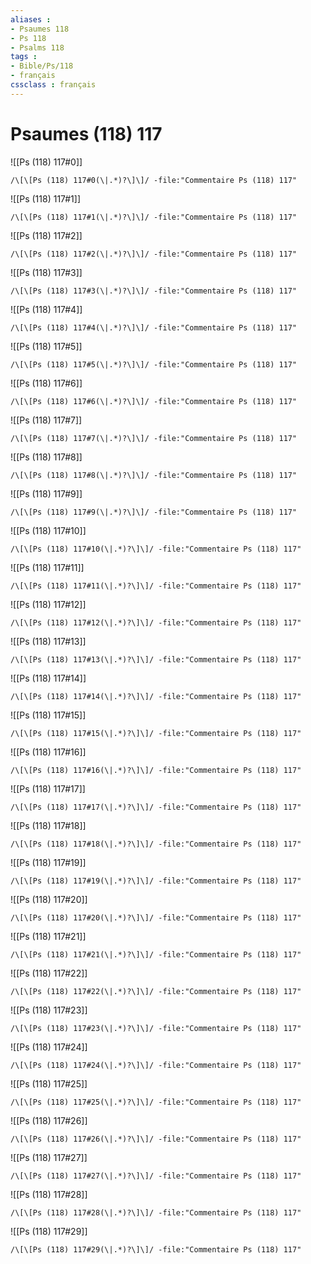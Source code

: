 ```yaml
---
aliases : 
- Psaumes 118
- Ps 118
- Psalms 118
tags : 
- Bible/Ps/118
- français
cssclass : français
---
```


# Psaumes (118) 117

![[Ps (118) 117#0]]

```query
/\[\[Ps (118) 117#0(\|.*)?\]\]/ -file:"Commentaire Ps (118) 117"
```

![[Ps (118) 117#1]]

```query
/\[\[Ps (118) 117#1(\|.*)?\]\]/ -file:"Commentaire Ps (118) 117"
```

![[Ps (118) 117#2]]

```query
/\[\[Ps (118) 117#2(\|.*)?\]\]/ -file:"Commentaire Ps (118) 117"
```

![[Ps (118) 117#3]]

```query
/\[\[Ps (118) 117#3(\|.*)?\]\]/ -file:"Commentaire Ps (118) 117"
```

![[Ps (118) 117#4]]

```query
/\[\[Ps (118) 117#4(\|.*)?\]\]/ -file:"Commentaire Ps (118) 117"
```

![[Ps (118) 117#5]]

```query
/\[\[Ps (118) 117#5(\|.*)?\]\]/ -file:"Commentaire Ps (118) 117"
```

![[Ps (118) 117#6]]

```query
/\[\[Ps (118) 117#6(\|.*)?\]\]/ -file:"Commentaire Ps (118) 117"
```

![[Ps (118) 117#7]]

```query
/\[\[Ps (118) 117#7(\|.*)?\]\]/ -file:"Commentaire Ps (118) 117"
```

![[Ps (118) 117#8]]

```query
/\[\[Ps (118) 117#8(\|.*)?\]\]/ -file:"Commentaire Ps (118) 117"
```

![[Ps (118) 117#9]]

```query
/\[\[Ps (118) 117#9(\|.*)?\]\]/ -file:"Commentaire Ps (118) 117"
```

![[Ps (118) 117#10]]

```query
/\[\[Ps (118) 117#10(\|.*)?\]\]/ -file:"Commentaire Ps (118) 117"
```

![[Ps (118) 117#11]]

```query
/\[\[Ps (118) 117#11(\|.*)?\]\]/ -file:"Commentaire Ps (118) 117"
```

![[Ps (118) 117#12]]

```query
/\[\[Ps (118) 117#12(\|.*)?\]\]/ -file:"Commentaire Ps (118) 117"
```

![[Ps (118) 117#13]]

```query
/\[\[Ps (118) 117#13(\|.*)?\]\]/ -file:"Commentaire Ps (118) 117"
```

![[Ps (118) 117#14]]

```query
/\[\[Ps (118) 117#14(\|.*)?\]\]/ -file:"Commentaire Ps (118) 117"
```

![[Ps (118) 117#15]]

```query
/\[\[Ps (118) 117#15(\|.*)?\]\]/ -file:"Commentaire Ps (118) 117"
```

![[Ps (118) 117#16]]

```query
/\[\[Ps (118) 117#16(\|.*)?\]\]/ -file:"Commentaire Ps (118) 117"
```

![[Ps (118) 117#17]]

```query
/\[\[Ps (118) 117#17(\|.*)?\]\]/ -file:"Commentaire Ps (118) 117"
```

![[Ps (118) 117#18]]

```query
/\[\[Ps (118) 117#18(\|.*)?\]\]/ -file:"Commentaire Ps (118) 117"
```

![[Ps (118) 117#19]]

```query
/\[\[Ps (118) 117#19(\|.*)?\]\]/ -file:"Commentaire Ps (118) 117"
```

![[Ps (118) 117#20]]

```query
/\[\[Ps (118) 117#20(\|.*)?\]\]/ -file:"Commentaire Ps (118) 117"
```

![[Ps (118) 117#21]]

```query
/\[\[Ps (118) 117#21(\|.*)?\]\]/ -file:"Commentaire Ps (118) 117"
```

![[Ps (118) 117#22]]

```query
/\[\[Ps (118) 117#22(\|.*)?\]\]/ -file:"Commentaire Ps (118) 117"
```

![[Ps (118) 117#23]]

```query
/\[\[Ps (118) 117#23(\|.*)?\]\]/ -file:"Commentaire Ps (118) 117"
```

![[Ps (118) 117#24]]

```query
/\[\[Ps (118) 117#24(\|.*)?\]\]/ -file:"Commentaire Ps (118) 117"
```

![[Ps (118) 117#25]]

```query
/\[\[Ps (118) 117#25(\|.*)?\]\]/ -file:"Commentaire Ps (118) 117"
```

![[Ps (118) 117#26]]

```query
/\[\[Ps (118) 117#26(\|.*)?\]\]/ -file:"Commentaire Ps (118) 117"
```

![[Ps (118) 117#27]]

```query
/\[\[Ps (118) 117#27(\|.*)?\]\]/ -file:"Commentaire Ps (118) 117"
```

![[Ps (118) 117#28]]

```query
/\[\[Ps (118) 117#28(\|.*)?\]\]/ -file:"Commentaire Ps (118) 117"
```

![[Ps (118) 117#29]]

```query
/\[\[Ps (118) 117#29(\|.*)?\]\]/ -file:"Commentaire Ps (118) 117"
```

